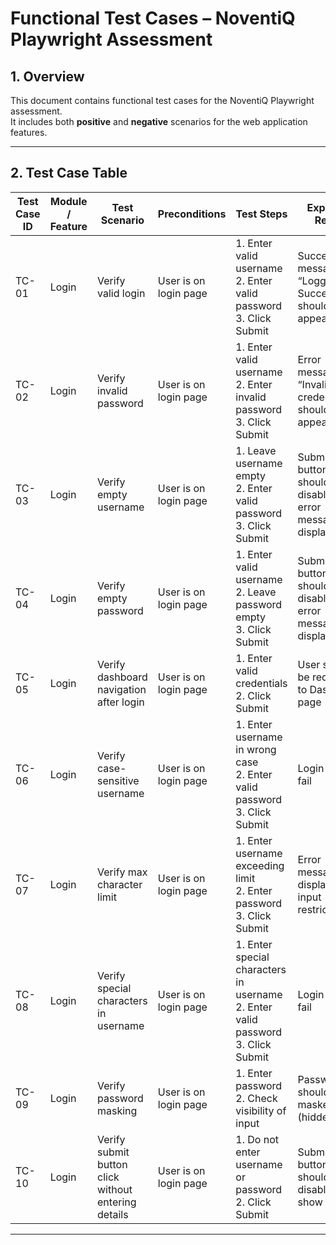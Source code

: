 # Functional Test Cases – NoventiQ Playwright Assessment

## 1. Overview
This document contains functional test cases for the NoventiQ Playwright assessment.  
It includes both **positive** and **negative** scenarios for the web application features.

---

## 2. Test Case Table

| Test Case ID | Module / Feature | Test Scenario                                       | Preconditions         | Test Steps                                                                            | Expected Result                                            | Actual Result | Status (Pass/Fail) |
| ------------ | ---------------- | --------------------------------------------------- | --------------------- | ------------------------------------------------------------------------------------- | ---------------------------------------------------------- | ------------- | ------------------ |
| TC-01        | Login            | Verify valid login                                  | User is on login page | 1. Enter valid username<br>2. Enter valid password<br>3. Click Submit                 | Success message “Logged In Successfully” should appear     | TBD           | TBD                |
| TC-02        | Login            | Verify invalid password                             | User is on login page | 1. Enter valid username<br>2. Enter invalid password<br>3. Click Submit               | Error message “Invalid credentials” should appear          | TBD           | TBD                |
| TC-03        | Login            | Verify empty username                               | User is on login page | 1. Leave username empty<br>2. Enter valid password<br>3. Click Submit                 | Submit button should be disabled / error message displayed | TBD           | TBD                |
| TC-04        | Login            | Verify empty password                               | User is on login page | 1. Enter valid username<br>2. Leave password empty<br>3. Click Submit                 | Submit button should be disabled / error message displayed | TBD           | TBD                |
| TC-05        | Login            | Verify dashboard navigation after login             | User is on login page | 1. Enter valid credentials<br>2. Click Submit                                         | User should be redirected to Dashboard page                | TBD           | TBD                |
| TC-06        | Login            | Verify case-sensitive username                      | User is on login page | 1. Enter username in wrong case<br>2. Enter valid password<br>3. Click Submit         | Login should fail                                          | TBD           | TBD                |
| TC-07        | Login            | Verify max character limit                          | User is on login page | 1. Enter username exceeding limit<br>2. Enter password<br>3. Click Submit             | Error message displayed or input restricted                | TBD           | TBD                |
| TC-08        | Login            | Verify special characters in username               | User is on login page | 1. Enter special characters in username<br>2. Enter valid password<br>3. Click Submit | Login should fail                                          | TBD           | TBD                |
| TC-09        | Login            | Verify password masking                             | User is on login page | 1. Enter password<br>2. Check visibility of input                                     | Password should be masked (hidden)                         | TBD           | TBD                |
| TC-10        | Login            | Verify submit button click without entering details | User is on login page | 1. Do not enter username or password<br>2. Click Submit                               | Submit button should be disabled or show error             | TBD           | TBD                |

---


